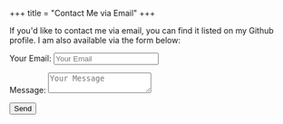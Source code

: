 +++
title = "Contact Me via Email"
+++

If you'd like to contact me via email, you can find it listed on my Github profile. I am also available via the form below:

<form name="contact" id="contact" method="POST" data-netlify="true">
  <p>
    <label>Your Email: <input type="email" name="email" placeholder="Your Email"/></label>
  </p>
  <p>
    <label>Message: <textarea name="message" placeholder="Your Message"></textarea></label>
  </p>
  <p>
    <button type="submit">Send</button>
  </p>
</form>